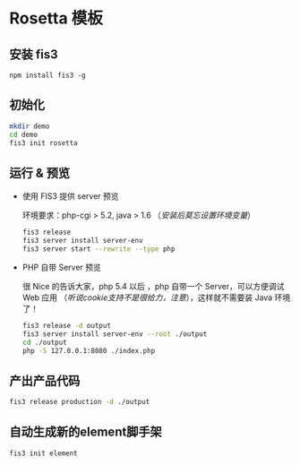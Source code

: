 # Rosetta 模板
## 安装 fis3

`npm install fis3 -g`

## 初始化

```bash
mkdir demo
cd demo
fis3 init rosetta
```

## 运行 & 预览

- 使用 FIS3 提供 server 预览

    环境要求：php-cgi > 5.2, java > 1.6 （*安装后莫忘设置环境变量*）

    ```bash
    fis3 release
    fis3 server install server-env
    fis3 server start --rewrite --type php
    ```

- PHP 自带 Server 预览

    很 Nice 的告诉大家，php 5.4 以后 ，php 自带一个 Server，可以方便调试 Web 应用 （*听说cookie支持不是很给力，注意*），这样就不需要装 Java 环境了！

    ```bash
    fis3 release -d output
    fis3 server install server-env --root ./output
    cd ./output
    php -S 127.0.0.1:8080 ./index.php
    ```

## 产出产品代码

```bash
fis3 release production -d ./output
```

## 自动生成新的element脚手架

```bash
fis3 init element
```

